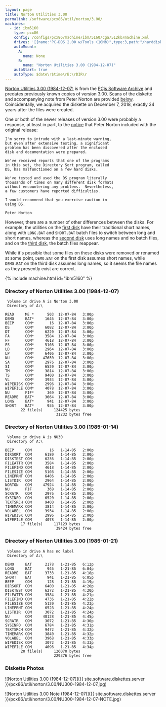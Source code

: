 ```yaml
---
layout: page
title: Norton Utilities 3.00
permalink: /software/pcx86/util/norton/3.00/
machines:
  - id: ibm5160
    type: pcx86
    config: /configs/pcx86/machine/ibm/5160/cga/512kb/machine.xml
    drives: '[{name:"PC-DOS 2.00 w/Tools (10Mb)",type:3,path:"/harddisks/pcx86/10mb/PCDOS200-C400.json"},{name:"MS-DOS 1.x/2.x Source (10Mb)",type:3,path:"/harddisks/pcx86/10mb/MSDOS-SRC.json"}]'
    autoMount:
      A:
        name: None
      B:
        name: "Norton Utilities 3.00 (1984-12-07)"
    autoStart: true
    autoType: $date\r$time\rB:\rDIR\r
---
```


[Norton Utilities 3.00 (1984-12-07)](#directory-of-norton-utilities-300-1984-12-07) is from the
[PCjs Software Archive](/software/pcjs/) and predates previously known copies of version 3.00.
Scans of the diskette and accompanying note from Peter Norton are provided [below](#diskette-photos).
Coincidentally, we acquired the diskette on December 7, 2018, exactly 34 years after the files were created.

One or both of the newer releases of version 3.00 were probably a response, at least in part, to the
[notice](#diskette-photos) that Peter Norton included with the original release:

    I'm sorry to intrude with a last-minute warning,
    but even after extensive testing, a significant
    problem has been discovered after the enclosed
    disk and documentation were prepared.

    We've received reports that one of the programs
    in this set, the Directory Sort program, called
    DS, has malfunctioned on a few hard disks.

    We've tested and used the DS program literally
    thousands of times on many different disk formats
    without encountering any problems.  Nevertheless,
    a few customers have reported difficulties.

    I would recommend that you exercise caution in
    using DS.

    Peter Norton

However, there are a number of other differences between the disks.  For example, the utilities
on the [first disk](#directory-of-norton-utilities-300-1985-12-07) have their traditional short names,
along with `LONG.BAT` and `SHORT.BAT` batch files to switch between long and short names, whereas the
[second disk](#directory-of-norton-utilities-300-1985-01-14) uses long names and no batch files,
and on the [third disk](#directory-of-norton-utilities-300-1985-01-21), the batch files reappear.

While it's possible that some files on these disks were removed or renamed at some point, `DEMO.BAT`
on the first disk assumes short names, while `DEMO.BAT` on the third disk assumes long names,
so it seems the file names as they presently exist are correct.

{% include machine.html id="ibm5160" %}

### Directory of Norton Utilities 3.00 (1984-12-07)

     Volume in drive A is Norton 3.00
     Directory of A:\

    READ     ME *      503  12-07-84   3:00p
    DEMO     BAT*     1646  12-07-84   3:00p
    BEEP     COM*       16  12-07-84   3:00p
    DS       COM*     6082  12-07-84   3:00p
    DT       COM*     6220  12-07-84   3:00p
    FA       COM*     3584  12-07-84   3:00p
    FF       COM*     4618  12-07-84   3:00p
    FS       COM*     5108  12-07-84   3:00p
    LD       COM*     2964  12-07-84   3:00p
    LP       COM*     6406  12-07-84   3:00p
    NU       COM*    47650  12-07-84   3:00p
    SA       COM*     2976  12-07-84   3:00p
    SI       COM*     6520  12-07-84   3:00p
    TM       COM*     3814  12-07-84   3:00p
    TS       COM*     9400  12-07-84   3:00p
    VL       COM*     3934  12-07-84   3:00p
    WIPEDISK COM*     2996  12-07-84   3:00p
    WIPEFILE COM*     4078  12-07-84   3:00p
    NU       PIF*      369  12-07-84   3:00p
    README   BAT*     3664  12-07-84   3:00p
    LONG     BAT*      941  12-07-84   3:00p
    SHORT    BAT*      936  12-07-84   3:00p
           22 file(s)     124425 bytes
                           31232 bytes free

### Directory of Norton Utilities 3.00 (1985-01-14)

     Volume in drive A is NU30
     Directory of A:\

    BEEP     COM        16   1-14-85   2:00p
    DIRSORT  COM      6180   1-14-85   2:00p
    DISKTEST COM      6236   1-14-85   2:00p
    FILEATTR COM      3584   1-14-85   2:00p
    FILEFIND COM      4618   1-14-85   2:00p
    FILESIZE COM      5108   1-14-85   2:00p
    LINEPRNT COM      6406   1-14-85   2:00p
    LISTDIR  COM      2964   1-14-85   2:00p
    NORTON   COM     47924   1-14-85   2:00p
    NU       PIF       369   1-14-85   2:00p
    SCRATR   COM      2976   1-14-85   2:00p
    SYSINFO  COM      6520   1-14-85   2:00p
    TEXTSRCH COM      9400   1-14-85   2:00p
    TIMEMARK COM      3814   1-14-85   2:00p
    VOLABEL  COM      3934   1-14-85   2:00p
    WIPEDISK COM      2996   1-14-85   2:00p
    WIPEFILE COM      4078   1-14-85   2:00p
           17 file(s)     117123 bytes
                           39424 bytes free

### Directory of Norton Utilities 3.00 (1985-01-21)

     Volume in drive A has no label
     Directory of A:\

    DEMO     BAT      2178   1-21-85   6:12p
    LONG     BAT       946   1-21-85   6:04p
    README   BAT      3733   1-21-85   4:18p
    SHORT    BAT       941   1-21-85   6:05p
    BEEP     COM       128   1-21-85   4:19p
    DIRSORT  COM      6400   1-21-85   4:20p
    DISKTEST COM      6272   1-21-85   4:20p
    FILEATTR COM      3584   1-21-85   4:21p
    FILEFIND COM      4736   1-21-85   4:22p
    FILESIZE COM      5120   1-21-85   4:23p
    LINEPRNT COM      6528   1-21-85   4:24p
    LISTDIR  COM      3072   1-21-85   4:24p
    NU       COM     48128   1-21-85   4:45p
    SCRATR   COM      3072   1-21-85   4:30p
    SYSINFO  COM      6784   1-21-85   4:31p
    TEXTSRCH COM      9472   1-21-85   4:32p
    TIMEMARK COM      3840   1-21-85   4:32p
    VOLABEL  COM      3968   1-21-85   4:33p
    WIPEDISK COM      3072   1-21-85   4:33p
    WIPEFILE COM      4096   1-21-85   4:34p
           20 file(s)     126070 bytes
                          229376 bytes free

### Diskette Photos

![Norton Utilities 3.00 (1984-12-07)]({{ site.software.diskettes.server }}/pcx86/util/norton/3.00/NU300-1984-12-07.jpg)

![Norton Utilities 3.00 Note (1984-12-07)]({{ site.software.diskettes.server }}/pcx86/util/norton/3.00/NU300-1984-12-07-NOTE.jpg)
